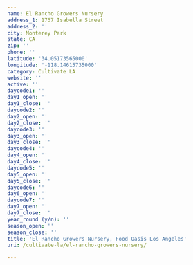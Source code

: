 ```yaml
---
name: El Rancho Growers Nursery
address_1: 1767 Isabella Street
address_2: ''
city: Monterey Park
state: CA
zip: ''
phone: ''
latitude: '34.05173565000'
longitude: '-118.14615735000'
category: Cultivate LA
website: ''
active: ''
daycode1: ''
day1_open: ''
day1_close: ''
daycode2: ''
day2_open: ''
day2_close: ''
daycode3: ''
day3_open: ''
day3_close: ''
daycode4: ''
day4_open: ''
day4_close: ''
daycode5: ''
day5_open: ''
day5_close: ''
daycode6: ''
day6_open: ''
daycode7: ''
day7_open: ''
day7_close: ''
year_round (y/n): ''
season_open: ''
season_close: ''
title: 'El Rancho Growers Nursery, Food Oasis Los Angeles'
uri: /cultivate-la/el-rancho-growers-nursery/

---
```

